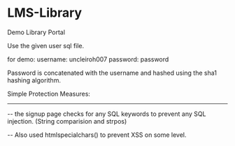 # LMS-Library
Demo Library Portal


Use the given user sql file.

for demo:
username: uncleiroh007
password: password



Password is concatenated with the username and hashed
using the sha1 hashing algorithm.


Simple Protection Measures:
____________________________

-- the signup page checks for any SQL keywords to
  prevent any SQL injection. (String comparision and strpos)
  
-- Also used htmlspecialchars() to prevent XSS on some level.


